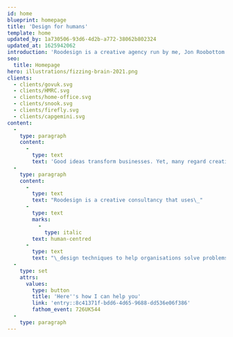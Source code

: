 ```yaml
---
id: home
blueprint: homepage
title: 'Design for humans'
template: home
updated_by: 1a730506-93d6-4d2b-a772-38062b802324
updated_at: 1625942062
introduction: 'Roodesign is a creative agency run by me, Jon Roobottom. Using human-centred design techniques, I help organisations build great products, manage happy teams and have potent ideas.'
seo:
  title: Homepage
hero: illustrations/fizzing-brain-2021.png
clients:
  - clients/govuk.svg
  - clients/HMRC.svg
  - clients/home-office.svg
  - clients/snook.svg
  - clients/firefly.svg
  - clients/capgemini.svg
content:
  -
    type: paragraph
    content:
      -
        type: text
        text: 'Good ideas transform businesses. Yet, many regard creativity as the preserve of artists and designers. I believe that anyone can have exceptional ideas — regardless of who they are or what they do.'
  -
    type: paragraph
    content:
      -
        type: text
        text: "Roodesign is a creative consultancy that uses\_"
      -
        type: text
        marks:
          -
            type: italic
        text: human-centred
      -
        type: text
        text: "\_design techniques to help organisations solve problems in refreshing ways."
  -
    type: set
    attrs:
      values:
        type: button
        title: 'Here''s how I can help you'
        link: 'entry::8c41371f-bdd6-4d65-9688-dd536e06f386'
        fathom_event: 726UK544
  -
    type: paragraph
---
```

